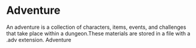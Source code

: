 # Adventure
An adventure is a collection of characters, items, events, and challenges that take place within a dungeon.These materials are stored in a file with a .adv extension. Adventure

## 